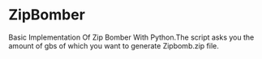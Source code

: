 # ZipBomber
Basic Implementation Of Zip Bomber With Python.The script asks you the amount of gbs of which you want to generate Zipbomb.zip file.

